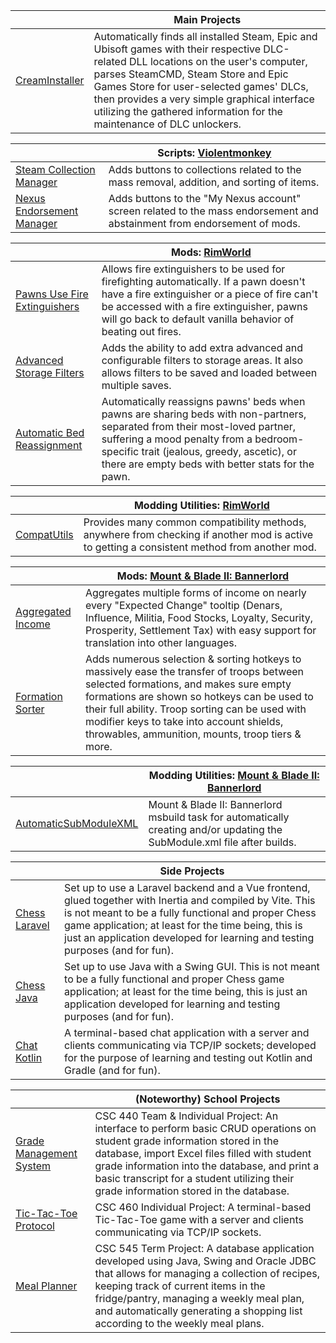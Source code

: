 || Main Projects |
|-|-|
| [CreamInstaller](https://github.com/pointfeev/CreamInstaller) | Automatically finds all installed Steam, Epic and Ubisoft games with their respective DLC-related DLL locations on the user's computer, parses SteamCMD, Steam Store and Epic Games Store for user-selected games' DLCs, then provides a very simple graphical interface utilizing the gathered information for the maintenance of DLC unlockers. |

|| Scripts: [Violentmonkey](https://violentmonkey.github.io) |
|-|-|
| [Steam Collection Manager](https://gist.github.com/pointfeev/31618a04ab2f754158ca7d950e1dd35c) | Adds buttons to collections related to the mass removal, addition, and sorting of items. |
| [Nexus Endorsement Manager](https://gist.github.com/pointfeev/aa70c3d600698df40141c3a79ad9bf59) | Adds buttons to the "My Nexus account" screen related to the mass endorsement and abstainment from endorsement of mods. |

|| Mods: [RimWorld](https://store.steampowered.com/app/294100) |
|-|-|
| [Pawns Use Fire Extinguishers](https://github.com/pointfeev/FireExtinguisher) | Allows fire extinguishers to be used for firefighting automatically. If a pawn doesn't have a fire extinguisher or a piece of fire can't be accessed with a fire extinguisher, pawns will go back to default vanilla behavior of beating out fires. |
| [Advanced Storage Filters](https://github.com/pointfeev/StorageFilters) | Adds the ability to add extra advanced and configurable filters to storage areas. It also allows filters to be saved and loaded between multiple saves. |
| [Automatic Bed Reassignment](https://github.com/pointfeev/BedAssign) | Automatically reassigns pawns' beds when pawns are sharing beds with non-partners, separated from their most-loved partner, suffering a mood penalty from a bedroom-specific trait (jealous, greedy, ascetic), or there are empty beds with better stats for the pawn. |

|| Modding Utilities: [RimWorld](https://store.steampowered.com/app/294100) |
|-|-|
| [CompatUtils](https://github.com/pointfeev/CompatUtils) | Provides many common compatibility methods, anywhere from checking if another mod is active to getting a consistent method from another mod. |

|| Mods: [Mount & Blade II: Bannerlord](https://store.steampowered.com/app/261550) |
|-|-|
| [Aggregated Income](https://github.com/pointfeev/SortedIncome) | Aggregates multiple forms of income on nearly every "Expected Change" tooltip (Denars, Influence, Militia, Food Stocks, Loyalty, Security, Prosperity, Settlement Tax) with easy support for translation into other languages. |
| [Formation Sorter](https://github.com/pointfeev/FormationSorter) | Adds numerous selection & sorting hotkeys to massively ease the transfer of troops between selected formations, and makes sure empty formations are shown so hotkeys can be used to their full ability. Troop sorting can be used with modifier keys to take into account shields, throwables, ammunition, mounts, troop tiers & more. |

|| Modding Utilities: [Mount & Blade II: Bannerlord](https://store.steampowered.com/app/261550) |
|-|-|
| [AutomaticSubModuleXML](https://github.com/pointfeev/AutomaticSubModuleXML) | Mount & Blade II: Bannerlord msbuild task for automatically creating and/or updating the SubModule.xml file after builds. |

|| Side Projects |
|-|-|
| [Chess Laravel](https://github.com/pointfeev/ChessLaravel) | Set up to use a Laravel backend and a Vue frontend, glued together with Inertia and compiled by Vite. This is not meant to be a fully functional and proper Chess game application; at least for the time being, this is just an application developed for learning and testing purposes (and for fun). |
| [Chess Java](https://github.com/pointfeev/ChessJava) | Set up to use Java with a Swing GUI. This is not meant to be a fully functional and proper Chess game application; at least for the time being, this is just an application developed for learning and testing purposes (and for fun). |
| [Chat Kotlin](https://github.com/pointfeev/ChatKotlin) | A terminal-based chat application with a server and clients communicating via TCP/IP sockets; developed for the purpose of learning and testing out Kotlin and Gradle (and for fun). |

|| (Noteworthy) School Projects |
|-|-|
| [Grade Management System](https://github.com/pointfeev/GradeManagementSystem) | CSC 440 Team & Individual Project: An interface to perform basic CRUD operations on student grade information stored in the database, import Excel files filled with student grade information into the database, and print a basic transcript for a student utilizing their grade information stored in the database. |
| [Tic-Tac-Toe Protocol](https://github.com/pointfeev/TicTacToeProtocol) | CSC 460 Individual Project: A terminal-based Tic-Tac-Toe game with a server and clients communicating via TCP/IP sockets. |
| [Meal Planner](https://github.com/pointfeev/MealPlanner) | CSC 545 Term Project: A database application developed using Java, Swing and Oracle JDBC that allows for managing a collection of recipes, keeping track of current items in the fridge/pantry, managing a weekly meal plan, and automatically generating a shopping list according to the weekly meal plans. |
